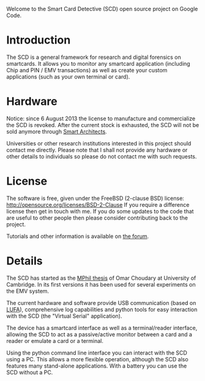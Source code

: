 Welcome to the Smart Card Detective (SCD) open source project on Google Code.

# Introduction #

The SCD is a general framework for research and digital forensics on smartcards. It allows you to monitor any smartcard application (including Chip and PIN / EMV transactions) as well as create your custom applications (such as your own terminal or card).

# Hardware #

Notice: since 6 August 2013 the license to manufacture and commercialize the
SCD is revoked. After the current stock is exhausted, the SCD will not be sold anymore through
[Smart Architects](http://www.smartarchitects.co.uk/opencart/).

Universities or other research institutions interested in this project
should contact me directly. Please note that I shall not provide any hardware or
other details to individuals so please do not contact me with such requests.

# License #
The software is free, given under the FreeBSD (2-clause BSD) license:
http://opensource.org/licenses/BSD-2-Clause
If you require a difference license then get in touch with me.
If you do some updates to the code that are useful to other people then please consider contributing back to the project.

Tutorials and other information is available on [the forum](http://www.smartcarddetective.com/forum/).

# Details #

The SCD has started as the [MPhil thesis](http://www.cl.cam.ac.uk/~osc22/docs/mphil_acs_osc22.pdf) of Omar Choudary at University of Cambridge. In its first versions it has been used for several experiments on the EMV system.

The current hardware and software provide USB communication (based on [LUFA](http://www.fourwalledcubicle.com/LUFA.php)), comprehensive log capabilities and python tools for easy interaction with the SCD (the "Virtual Serial" application).

The device has a smartcard interface as well as a terminal/reader interface, allowing the SCD to act as a passive/active monitor between a card and a reader or emulate a card or a terminal.

Using the python command line interface you can interact with the SCD using a PC. This allows a more flexible operation, although the SCD also features many stand-alone applications. With a battery you can use the SCD without a PC.